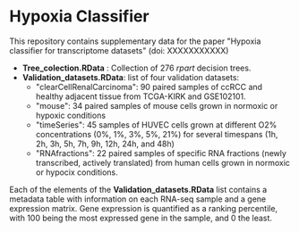 # Hypoxia Classifier

This repository contains supplementary data for the paper "Hypoxia classifier for transcriptome datasets" (doi: XXXXXXXXXXX) 

* **Tree_colection.RData** : Collection of 276 *rpart* decision trees.
* **Validation_datasets.RData**: list of four validation datasets:
    *  "clearCellRenalCarcinoma": 90 paired samples of ccRCC and healthy adjacent tissue from TCGA-KIRK and GSE102101.
    *  "mouse": 34 paired samples of mouse cells grown in normoxic or hypoxic conditions
    *  "timeSeries": 45 samples of HUVEC cells grown at different O2% concentrations (0%, 1%, 3%, 5%, 21%) for several timespans (1h, 2h, 3h, 5h, 7h, 9h, 12h, 24h, and 48h)
    *  "RNAfractions": 22 paired samples of specific RNA fractions (newly transcribed, actively translated) from human cells grown in normoxic or hypocix conditions.

Each of the elements of the **Validation_datasets.RData** list contains a metadata table with information on each RNA-seq sample and a gene expression matrix. 
Gene expression is quantified as a ranking percentile, with 100 being the most expressed gene in the sample, and 0 the least.

